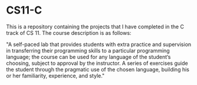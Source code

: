 # CS11-C

This is a repository containing the projects that I have completed in the C track of CS 11. The course description is as
follows:

"A self-paced lab that provides students with extra practice and supervision in transferring their programming skills to a 
particular programming language; the course can be used for any language of the student’s choosing, subject to approval by the 
instructor. A series of exercises guide the student through the pragmatic use of the chosen language, building his or her 
familiarity, experience, and style."

